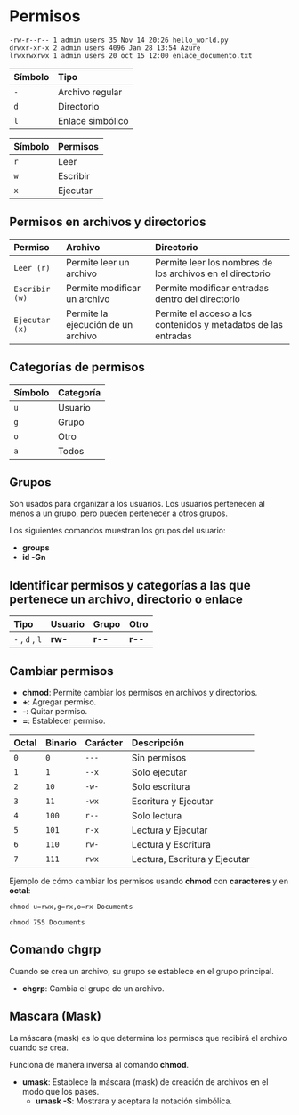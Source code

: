# Permisos

    -rw-r--r-- 1 admin users 35 Nov 14 20:26 hello_world.py
    drwxr-xr-x 2 admin users 4096 Jan 28 13:54 Azure
    lrwxrwxrwx 1 admin users 20 oct 15 12:00 enlace_documento.txt

| Símbolo    | Tipo                |
| :--------- | :------------------ |
| `-`        | Archivo regular     |
| `d`        | Directorio          |
| `l`        | Enlace simbólico    |

| Símbolo    | Permisos    |
| :--------- | :---------- |
| `r`        | Leer        |
| `w`        | Escribir    |
| `x`        | Ejecutar    |

## Permisos en archivos y directorios

| Permiso               | Archivo                                 | Directorio                                                     |
| :-------------------- | :-------------------------------------- | :------------------------------------------------------------- |
| `Leer (r)`            | Permite leer un archivo                 | Permite leer los nombres de los archivos en el directorio      |
| `Escribir (w)`        | Permite modificar un archivo            | Permite modificar entradas dentro del directorio               |
| `Ejecutar (x)`        | Permite la ejecución de un archivo      | Permite el acceso a los contenidos y metadatos de las entradas |

## Categorías de permisos

| Símbolo    | Categoría    |
| :--------- | :----------- |
| `u`        | Usuario      |
| `g`        | Grupo        |
| `o`        | Otro         |
| `a`        | Todos        |

## Grupos

Son usados para organizar a los usuarios. Los usuarios pertenecen al menos a un grupo, pero pueden pertenecer a otros grupos.

Los siguientes comandos muestran los grupos del usuario:
- **groups**
- **id -Gn**

##  Identificar permisos y categorías a las que pertenece un archivo, directorio o enlace

| Tipo                  | Usuario  | Grupo    | Otro     |
| :-------------------- | :----    | :------- | :------- |
| `-` , `d` , `l`   | **rw-**  | **r--**  | **r--**  |

## Cambiar permisos
- **chmod**: Permite cambiar los permisos en archivos y directorios.
- **+**: Agregar permiso.
- **-**: Quitar permiso.
- **=**: Establecer permiso.

| Octal   | Binario  | Carácter   | Descripción                    |
| :------ | :------- | :--------- | :----------------------------- |
| `0`     | `0`      | `---`      | Sin permisos                   |
| `1`     | `1`      | `--x`      | Solo ejecutar                  |
| `2`     | `10`     | `-w-`      | Solo escritura                 |
| `3`     | `11`     | `-wx`      | Escritura y Ejecutar           |
| `4`     | `100`    | `r--`      | Solo lectura                   |
| `5`     | `101`    | `r-x`      | Lectura y Ejecutar             |
| `6`     | `110`    | `rw-`      | Lectura y Escritura            |
| `7`     | `111`    | `rwx`      | Lectura, Escritura y Ejecutar  |

Ejemplo de cómo cambiar los permisos usando **chmod** con **caracteres** y en **octal**:

    chmod u=rwx,g=rx,o=rx Documents

    chmod 755 Documents

## **Comando chgrp**
Cuando se crea un archivo, su grupo se establece en el grupo principal.
- **chgrp**: Cambia el grupo de un archivo.


## Mascara (Mask)
La máscara (mask) es lo que determina los permisos que recibirá el archivo cuando se crea.

Funciona de manera inversa al comando **chmod**. 
- **umask**: Establece la máscara (mask) de creación de archivos en el modo que los pases.
    - **umask -S**: Mostrara y aceptara la notación simbólica.
